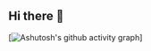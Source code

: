 ## Hi there 👋

<!--
**Hilal-11/Hilal-11** is a ✨ _special_ ✨ repository because its `README.md` (this file) appears on your GitHub profile.

Here are some ideas to get you started:

- 🔭 I’m currently working on ...
- 🌱 I’m currently learning ...
- 👯 I’m looking to collaborate on ...
- 🤔 I’m looking for help with ...
- 💬 Ask me about ...
- 📫 How to reach me: ...
- 😄 Pronouns: ...
- ⚡ Fun fact: ...
[![Ashutosh's github activity graph](https://github-readme-activity-graph.vercel.app/graph?username=Hilal-11&bg_color=000000&color=ffffff&line=18c93b&point=daad0b&area=true&hide_border=true)](https://github.com/ashutosh00710/github-readme-activity-graph)


-->
[![Ashutosh's github activity graph](https://github-readme-activity-graph.vercel.app/graph?username=Hilal-11&bg_color=000000&color=ffffff&line=1bd03f&point=e1b40e&area=true&hide_border=true)]

